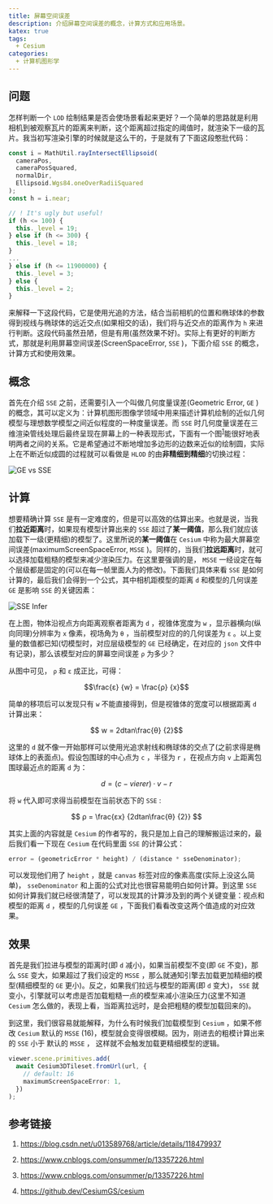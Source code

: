 ```yaml
---
title: 屏幕空间误差
description: 介绍屏幕空间误差的概念，计算方式和应用场景。
katex: true
tags:
  + Cesium
categories:
  + 计算机图形学
---
```


## 问题

怎样判断一个 `LOD` 绘制结果是否会使场景看起来更好？一个简单的思路就是利用相机到被观察瓦片的距离来判断，这个距离超过指定的阈值时，就渲染下一级的瓦片。我当初写渲染引擎的时候就是这么干的，于是就有了下面这段憨批代码：

```ts
const i = MathUtil.rayIntersectEllipsoid(
  cameraPos,
  cameraPosSquared,
  normalDir,
  Ellipsoid.Wgs84.oneOverRadiiSquared
);
const h = i.near;

// ! It's ugly but useful!
if (h <= 100) {
  this._level = 19;
} else if (h <= 300) {
  this._level = 18;
} 
...
} else if (h <= 11900000) {
  this._level = 3;
} else {
  this._level = 2;
}
```

来解释一下这段代码，它是使用光追的方法，结合当前相机的位置和椭球体的参数得到视线与椭球体的远近交点(如果相交的话)，我们将与近交点的距离作为 `h` 来进行判断。这段代码虽然丑陋，但是有用(虽然效果不好)。实际上有更好的判断方式，那就是利用屏幕空间误差(ScreenSpaceError, `SSE` )，下面介绍 `SSE` 的概念，计算方式和使用效果。

## 概念

首先在介绍 `SSE` 之前，还需要引入一个叫做几何度量误差(Geometric Error, `GE` )的概念，其可以定义为：计算机图形图像学领域中用来描述计算机绘制的近似几何模型与理想数学模型之间近似程度的一种度量误差。而 `SSE` 时几何度量误差在三维渲染管线处理后最终呈现在屏幕上的一种表现形式，下面有一个图<sup>[1](#参考链接)</sup>能很好地表明两者之间的关系。它是希望通过不断地增加多边形的边数来近似的绘制圆，实际上在不断近似成圆的过程就可以看做是 `HLOD` 的由**非精细到精细**的切换过程：

![GE vs SSE](https://cdn.jsdelivr.net/gh/gy1016/blog-image@main/assets/gevssse.png)

## 计算

想要精确计算 `SSE` 是有一定难度的，但是可以高效的估算出来。也就是说，当我们**拉近距离**时，如果现有模型计算出来的 `SSE` 超过了**某一阈值**，那么我们就应该加载下一级(更精细)的模型了。这里所说的**某一阈值**在 `Cesium` 中称为最大屏幕空间误差(maximumScreenSpaceError, `MSSE` )。同样的，当我们**拉远距离**时，就可以选择加载粗糙的模型来减少渲染压力。在这里要强调的是， `MSSE` 一经设定在每个层级都是固定的(可以在每一帧里面人为的修改)。下面我们具体来看 `SSE` 是如何计算的，最后我们会得到一个公式，其中相机距模型的距离 `d` 和模型的几何误差 `GE` 是影响 `SSE` 的关键因素：

![SSE Infer](https://cdn.jsdelivr.net/gh/gy1016/blog-image@main/assets/sse_infer.jpg)

在上图，物体沿视点方向距离观察者距离为 `d` ，视锥体宽度为 `w` ，显示器横向(纵向同理)分辨率为 `x` 像素，视场角为 `θ` ，当前模型对应的的几何误差为 `ε` 。以上变量的数值都已知(切模型时，对应层级模型的 `GE` 已经确定，在对应的 `json` 文件中有记录)，那么该模型对应的屏幕空间误差 `ρ` 为多少？

从图中可见， `ρ` 和 `ε` 成正比，可得：

$$\frac{ε} {w} = \frac{ρ} {x}$$

简单的移项后可以发现只有 `w` 不能直接得到，但是视锥体的宽度可以根据距离 `d` 计算出来：

$$ w = 2dtan\frac{θ} {2}$$

这里的 `d` 就不像一开始那样可以使用光追求射线和椭球体的交点了(之前求得是椭球体上的表面点)。假设包围球的中心点为 `c` ，半径为 `r` ，在视点方向 `v` 上距离包围球最近点的距离 `d` 为：

$$ d = (c - vierer) · v - r $$

将 `w` 代入即可求得当前模型在当前状态下的 `SSE` :

$$ ρ = \frac{εx} {2dtan\frac{θ} {2}} $$

其实上面的内容就是 `Cesium` 的作者写的，我只是加上自己的理解搬运过来的，最后我们看一下现在 `Cesium` 在代码里面 `SSE` 的计算公式：

```js
error = (geometricError * height) / (distance * sseDenominator);
```

可以发现他们用了 `height` ，就是 `canvas` 标签对应的像素高度(实际上没这么简单)， `sseDenominator` 和上面的公式对比也很容易能明白如何计算。到这里 `SSE` 如何计算我们就已经很清楚了，可以发现其的计算涉及到的两个关键变量：视点和模型的距离 `d` ，模型的几何误差 `GE` ，下面我们看看改变这两个值造成的对应效果。

## 效果

首先是我们拉进与模型的距离时(即 `d` 减小)，如果当前模型不变(即 `GE` 不变)，那么 `SSE` 变大，如果超过了我们设定的 `MSSE` ，那么就通知引擎去加载更加精细的模型(精细模型的 `GE` 更小)。反之，如果我们拉远与模型的距离(即 `d` 变大)， `SSE` 就变小，引擎就可以考虑是否加载粗糙一点的模型来减小渲染压力(这里不知道 `Cesium` 怎么做的，表现上看，当距离拉远时，是会把粗糙的模型加载回来的)。

到这里，我们很容易就能解释，为什么有时候我们加载模型到 `Cesium` ，如果不修改 `Cesium` 默认的 `MSSE` (16)，模型就会变得很模糊。因为，刚进去的粗模计算出来的 `SSE` 小于 默认的 `MSSE` ， 这样就不会触发加载更精细模型的逻辑。

```ts
viewer.scene.primitives.add(
  await Cesium3DTileset.fromUrl(url, {
    // default: 16
    maximumScreenSpaceError: 1,
  })
);
```

## 参考链接

1. https://blog.csdn.net/u013589768/article/details/118479937

2. https://www.cnblogs.com/onsummer/p/13357226.html

3. https://www.cnblogs.com/onsummer/p/13357226.html

4. https://github.dev/CesiumGS/cesium
